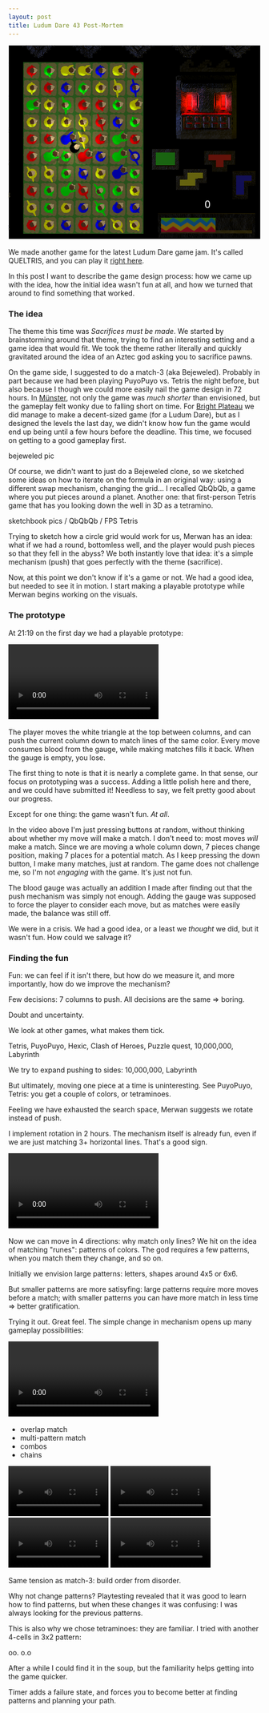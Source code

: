 ```yaml
---
layout: post
title: Ludum Dare 43 Post-Mortem
---
```


<!-- TODO: Ask Merwan for pics of scrapbook -->

![Queltris](/img/posts/ld43-cover.png)

We made another game for the latest Ludum Dare game jam.  It's called QUELTRIS,
and you can play it [right here](https://0xc0de.fr/ld43).

In this post I want to describe the game design process: how we came up with the
idea, how the initial idea wasn't fun at all, and how we turned that around to
find something that worked.

### The idea
The theme this time was *Sacrifices must be made*.  We started by brainstorming
around that theme, trying to find an interesting setting and a game idea that
would fit.  We took the theme rather literally and quickly gravitated around the
idea of an Aztec god asking you to sacrifice pawns.

On the game side, I suggested to do a match-3 (aka Bejeweled).  Probably in part
because we had been playing PuyoPuyo vs. Tetris the night before, but also
because I though we could more easily nail the game design in 72 hours.  In
[Münster][], not only the game was *much shorter* than envisioned, but the
gameplay felt wonky due to falling short on time.  For [Bright Plateau][] we did
manage to make a decent-sized game (for a Ludum Dare), but as I designed the
levels the last day, we didn't know how fun the game would end up being until a
few hours before the deadline.  This time, we focused on getting to a good
gameplay first.

bejeweled pic

Of course, we didn't want to just do a Bejeweled clone, so we sketched some
ideas on how to iterate on the formula in an original way: using a different
swap mechanism, changing the grid...  I recalled QbQbQb, a game where you put
pieces around a planet.  Another one: that first-person Tetris game that has you
looking down the well in 3D as a tetramino.

sketchbook pics / QbQbQb / FPS Tetris

Trying to sketch how a circle grid would work for us, Merwan has an idea: what
if we had a round, bottomless well, and the player would push pieces so that
they fell in the abyss?  We both instantly love that idea: it's a simple
mechanism (push) that goes perfectly with the theme (sacrifice).

Now, at this point we don't know if it's a game or not.  We had a good idea, but
needed to see it in motion.  I start making a playable prototype while Merwan
begins working on the visuals.

### The prototype
At 21:19 on the first day we had a playable prototype:

<video controls>
  <source src="/img/posts/ld43-push-proto.webm" type="video/webm">
</video>

The player moves the white triangle at the top between columns, and can push the
current column down to match lines of the same color.  Every move consumes blood
from the gauge, while making matches fills it back.  When the gauge is empty,
you lose.

The first thing to note is that it is nearly a complete game.  In that sense,
our focus on prototyping was a success.  Adding a little polish here and there,
and we could have submitted it!  Needless to say, we felt pretty good about our
progress.

Except for one thing: the game wasn't fun.  *At all*.

In the video above I'm just pressing buttons at random, without thinking about
whether my move will make a match.  I don't need to: most moves *will* make a
match.  Since we are moving a whole column down, 7 pieces change position,
making 7 places for a potential match.  As I keep pressing the down button, I
make many matches, just at random.  The game does not challenge me, so I'm not
*engaging* with the game.  It's just not fun.

The blood gauge was actually an addition I made after finding out that the push
mechanism was simply not enough.  Adding the gauge was supposed to force the
player to consider each move, but as matches were easily made, the balance was
still off.

We were in a crisis.  We had a good idea, or a least we *thought* we did, but it
wasn't fun.  How could we salvage it?

### Finding the fun
Fun: we can feel if it isn't there, but how do we measure it, and more
importantly, how do we improve the mechanism?

Few decisions: 7 columns to push.  All decisions are the same => boring.

Doubt and uncertainty.

We look at other games, what makes them tick.

Tetris, PuyoPuyo, Hexic, Clash of Heroes, Puzzle quest, 10,000,000, Labyrinth

We try to expand pushing to sides: 10,000,000, Labyrinth

But ultimately, moving one piece at a time is uninteresting.  See PuyoPuyo,
Tetris: you get a couple of colors, or tetraminoes.

Feeling we have exhausted the search space, Merwan suggests we rotate instead of
push.

I implement rotation in 2 hours.  The mechanism itself is already fun, even if
we are just matching 3+ horizontal lines.  That's a good sign.

<video controls>
  <source src="/img/posts/ld43-rotate-proto.webm" type="video/webm">
</video>

Now we can move in 4 directions: why match only lines?  We hit on the idea of
matching "runes": patterns of colors.  The god requires a few patterns, when you
match them they change, and so on.

Initially we envision large patterns: letters, shapes around 4x5 or 6x6.

But smaller patterns are more satisyfing: large patterns require more moves
before a match; with smaller patterns you can have more match in less time =>
better gratification.

Trying it out.  Great feel.  The simple change in mechanism opens up many
gameplay possibilities:

<video controls>
  <source src="/img/posts/ld43-combos.webm" type="video/webm">
</video>

- overlap match
- multi-pattern match
- combos
- chains

<video style="width: 200px" controls loop>
  <source src="/img/posts/ld43-overlap.webm" type="video/webm">
</video>

<video style="width: 200px" controls loop>
  <source src="/img/posts/ld43-multi-pattern.webm" type="video/webm">
</video>

<video style="width: 200px" controls loop>
  <source src="/img/posts/ld43-combos2.webm" type="video/webm">
</video>

<video style="width: 200px" controls loop>
  <source src="/img/posts/ld43-chain.webm" type="video/webm">
</video>

Same tension as match-3: build order from disorder.

Why not change patterns?  Playtesting revealed that it was good to learn how to
find patterns, but when these changes it was confusing: I was always looking for
the previous patterns.

This is also why we chose tetraminoes: they are familiar.  I tried with another
4-cells in 3x2 pattern:

oo.
o.o

After a while I could find it in the soup, but the familiarity helps getting
into the game quicker.

Timer adds a failure state, and forces you to become better at finding patterns
and planning your path.

[Münster]: /yatm
[Bright Plateau]: /ld39
